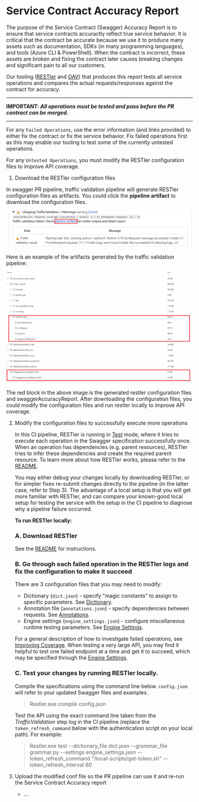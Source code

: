 # Service Contract Accuracy Report

The purpose of the Service Contract (Swagger) Accuracy Report is to ensure that service contracts accuractly reflect true service behavior. It is critical that the contract be accurate because we use it to produce many assets such as documentation, SDKs (in many programming languages), and tools (Azure CLI & PowerShell). When the contract is incorrect, these assets are broken and fixing the contract later causes breaking changes and significant pain to all our customers.

Our tooling ([RESTler](https://github.com/microsoft/restler-fuzzer) and [OAV](https://github.com/azure/oav)) that produces this report tests all service operations and compares the actual requests/responses against the contract for accuracy.

---

**IMPORTANT: _All operations must be tested and pass before the PR contract can be merged._**

---

For any `Failed Operations`, use the error information (and links provided) to either fix the contract or fix the service behavior. Fix failed operations first as this may enable our tooling to test some of the currently untested operations.

For any `Untested Operations`, you must modify the RESTler configuration files to improve API coverage.

1. Download the RESTler configuration files

In swagger PR pipeline, traffic validation pipeline will generate RESTler configuration files as artifacts. You could click the **pipeline artifact** to download the configuration files.

![traffic-validation-pipeline-comment](./images/traffic-validation-pipeline-comment.png)

Here is an example of the artifacts generated by the traffic validation pipeline:

![traffic-validation-pipeline-artifacts](./images/traffic-validation-pipeline-artifacts.png)

The red block in the above image is the generated restler configuration files and swaggerAccuracyReport. After downloading the configuration files, you could modify the configuration files and run restler locally to improve API coverage. 

<!--
   TODO: the RESTler config files do not include the authentication script.  How to set up authentication / where to get the script needs to be documented for a local setup.
-->

2. Modify the configuration files to successfully execute more operations

   In this CI pipeline, RESTler is running in [Test](https://github.com/microsoft/restler-fuzzer/blob/main/docs/user-guide/Testing.md) mode,
   where it tries to execute each operation in the Swagger specification successfully once.
   When an operation has dependencies (e.g. parent resources),
   RESTler tries to infer these dependencies and create the required parent resource.
   To learn more about how RESTler works, please refer to the [README](https://github.com/microsoft/restler-fuzzer).

   You may either debug your changes locally by downloading RESTler, or for simpler fixes re-submit changes directly to the pipeline (in the latter case, refer to Step 3).
   The advantage of a local setup is that you will get more familiar with RESTler, and can compare your known-good local setup
   for testing the service with the setup in the CI pipeline to diagnose why a pipeline failure occurred.

   <b>To run RESTler locally:</b>

   ### A. Download RESTler

   See the [README](https://github.com/microsoft/restler-fuzzer) for instructions.

   ### B. Go through each failed operation in the RESTler logs and fix the configuration to make it succeed

   There are 3 configuration files that you may need to modify:

   - Dictionary (`dict.json`) - specify "magic constants" to assign to specific parameters. See [Dictionary](https://github.com/microsoft/restler-fuzzer/blob/main/docs/user-guide/FuzzingDictionary.md).
   - Annotation file (`annotations.json`) - specify dependencies between requests. See [Annotations](https://github.com/microsoft/restler-fuzzer/blob/main/docs/user-guide/Annotations.md).
   - Engine settings (`engine_settings.json`) - configure miscellaneous runtime testing parameters. See [Engine Settings](github).

   For a general description of how to investigate failed operations, see [Improving Coverage](https://github.com/microsoft/restler-fuzzer/blob/main/docs/user-guide/ImprovingCoverage.md).
   When testing a very large API, you may find it helpful to test one failed endpoint at a time and get it to succeed, which may be specified through the [Engine Settings](https://github.com/microsoft/restler-fuzzer/blob/main/docs/user-guide/EngineSettings.md).


      ### C. Test your changes by running RESTler locally.

      Compile the specifications using the command line below.  ```config.json``` will refer to your updated Swagger files and examples.

      >Restler.exe compile config.json

      Test the API using the exact command line taken from the _TrafficValidation_ step log in the CI pipeline (replace the ```token_refresh_command``` below with the authentication script on your local path).  For example:

      >Restler.exe test --dictionary_file dict.json --grammar_file grammar.py --settings engine_settings.json --token_refresh_command "/local-scripts/get-token.sh" --token_refresh_interval 60

3.  Upload the modified conf file so the PR pipeline can use it and re-run the Service Contract Accuracy report
    - ...
